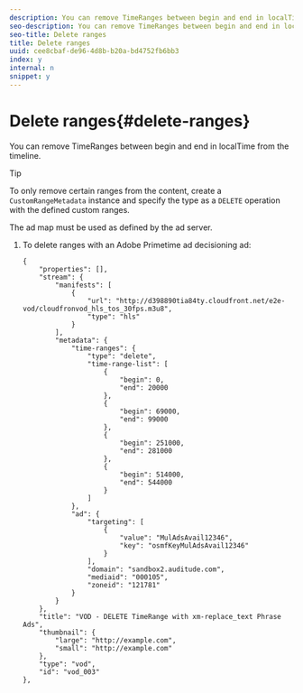 ```yaml
---
description: You can remove TimeRanges between begin and end in localTime from the timeline.
seo-description: You can remove TimeRanges between begin and end in localTime from the timeline.
seo-title: Delete ranges
title: Delete ranges
uuid: cee8cbaf-de96-4d8b-b20a-bd4752fb6bb3
index: y
internal: n
snippet: y
---
```


# Delete ranges{#delete-ranges}

You can remove TimeRanges between begin and end in localTime from the timeline.

>[!TIP]
>
>To only remove certain ranges from the content, create a `CustomRangeMetadata` instance and specify the type as a `DELETE` operation with the defined custom ranges.

The ad map must be used as defined by the ad server. 

1. To delete ranges with an Adobe Primetime ad decisioning ad:

   ```
   {   
       "properties": [],
       "stream": {
           "manifests": [
               {
                   "url": "http://d398890tia84ty.cloudfront.net/e2e-vod/cloudfronvod_hls_tos_30fps.m3u8",
                   "type": "hls"
               }
           ],
           "metadata": {
               "time-ranges": {
                   "type": "delete",
                   "time-range-list": [
                       {
                           "begin": 0,
                           "end": 20000
                       },
                       {
                           "begin": 69000,
                           "end": 99000
                       },
                       {
                           "begin": 251000,
                           "end": 281000
                       },
                       {
                           "begin": 514000,
                           "end": 544000
                       }
                   ]
               },
               "ad": {
                   "targeting": [
                       {
                           "value": "MulAdsAvail12346",
                           "key": "osmfKeyMulAdsAvail12346"
                       }
                   ],
                   "domain": "sandbox2.auditude.com",
                   "mediaid": "000105",
                   "zoneid": "121781"
               }     
           }
       },   
       "title": "VOD - DELETE TimeRange with xm-replace_text Phrase Ads",
       "thumbnail": {
           "large": "http://example.com",
           "small": "http://example.com"
       },
       "type": "vod",
       "id": "vod_003"
   },
   
   ```

